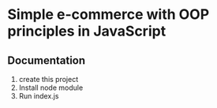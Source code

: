 <h1>
 Simple e-commerce with OOP principles in JavaScript
</h1>

<h2>Documentation</h2>

<ol>
  <li>create this project</li>
  <li>Install node module</li>
  <li>Run index.js</li>
</ol>
